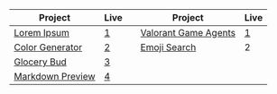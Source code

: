 | Project | Live |                |  Project | Live
 | ------ | ------ | -------------|------ | -------------|
| [Lorem Ipsum](https://github.com/isinnur/react-projects/tree/main/lorem-ipsum)|[1](https://fabulous-hotteok-8509a1.netlify.app)|  | [Valorant Game Agents](https://github.com/isinnur/react-projects/tree/main/valorant_agents) | [1](https://cute-cajeta-76a928.netlify.app)|
| [Color Generator](https://github.com/isinnur/react-projects/tree/main/color-generator)|[2](https://spiffy-puppy-a4fd67.netlify.app)|   |    [Emoji Search](https://github.com/isinnur/react-projects/tree/main/emoji-search)  |  2    |  | 
| [Glocery Bud](https://github.com/isinnur/react-projects/tree/main/glocery-bud)  |   [3](https://resplendent-frangollo-ffb3c4.netlify.app)|   |
|[Markdown Preview](https://github.com/isinnur/react-projects/tree/main/md) | [4](https://celebrated-bublanina-90b318.netlify.app) | | 

